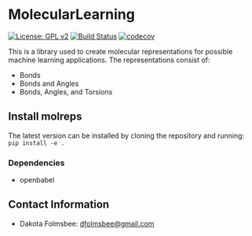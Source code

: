 # MolecularLearning
[![License: GPL v2](https://img.shields.io/badge/License-GPL%20v2-blue.svg)](https://www.gnu.org/licenses/old-licenses/gpl-2.0.en.html)
[![Build Status](https://travis-ci.org/dlf57/MolecularLearning.svg?branch=master)](https://travis-ci.org/dlf57/MolecularLearning)
[![codecov](https://codecov.io/gh/dlf57/MolecularLearning/branch/molreps/graph/badge.svg)](https://codecov.io/gh/dlf57/MolecularLearning)

This is a library used to create molecular representations for possible machine learning applications. The representations consist of:  
 - Bonds
 - Bonds and Angles
 - Bonds, Angles, and Torsions

## Install molreps 
The latest version can be installed by cloning the repository and running:  
```pip install -e .```

### Dependencies
 - openbabel 

## Contact Information
 - Dakota Folmsbee: dfolmsbee@gmail.com